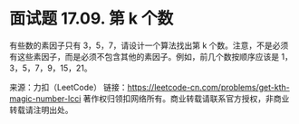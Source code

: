 # 面试题 17.09. 第 k 个数

有些数的素因子只有 3，5，7，请设计一个算法找出第 k 个数。注意，不是必须有这些素因子，而是必须不包含其他的素因子。例如，前几个数按顺序应该是 1，3，5，7，9，15，21。

来源：力扣（LeetCode）
链接：https://leetcode-cn.com/problems/get-kth-magic-number-lcci
著作权归领扣网络所有。商业转载请联系官方授权，非商业转载请注明出处。